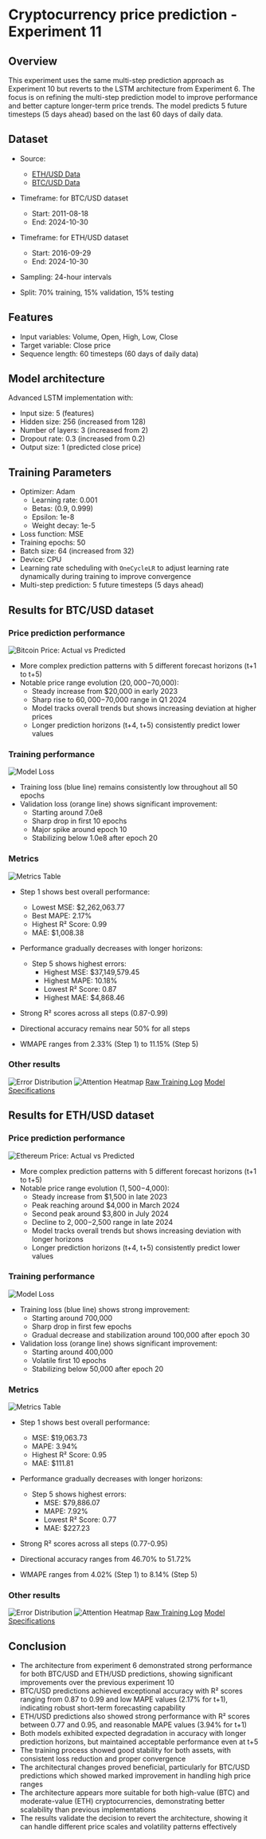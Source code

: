 # Cryptocurrency price prediction - Experiment 11

## Overview

This experiment uses the same multi-step prediction approach as Experiment 10 but reverts to the LSTM architecture from Experiment 6. The focus is on refining the multi-step prediction model to improve performance and better capture longer-term price trends. The model predicts 5 future timesteps (5 days ahead) based on the last 60 days of daily data.

## Dataset
- Source:
  - [ETH/USD Data](https://www.kaggle.com/datasets/imranbukhari/comprehensive-ethusd-1m-data)
  - [BTC/USD Data](https://www.kaggle.com/datasets/imranbukhari/comprehensive-btcusd-1m-data)

- Timeframe: for BTC/USD dataset
  - Start: 2011-08-18
  - End: 2024-10-30
- Timeframe: for ETH/USD dataset
  - Start: 2016-09-29
  - End: 2024-10-30
- Sampling: 24-hour intervals
- Split: 70% training, 15% validation, 15% testing

## Features
- Input variables: Volume, Open, High, Low, Close
- Target variable: Close price
- Sequence length: 60 timesteps (60 days of daily data)

## Model architecture
Advanced LSTM implementation with:
- Input size: 5 (features)
- Hidden size: 256 (increased from 128)
- Number of layers: 3 (increased from 2)
- Dropout rate: 0.3 (increased from 0.2)
- Output size: 1 (predicted close price)

## Training Parameters
- Optimizer: Adam
  - Learning rate: 0.001
  - Betas: (0.9, 0.999)
  - Epsilon: 1e-8
  - Weight decay: 1e-5
- Loss function: MSE
- Training epochs: 50
- Batch size: 64 (increased from 32)
- Device: CPU
- Learning rate scheduling with `OneCycleLR` to adjust learning rate dynamically during training to improve convergence
- Multi-step prediction: 5 future timesteps (5 days ahead)

## Results for BTC/USD dataset

### Price prediction performance
![Bitcoin Price: Actual vs Predicted](results/btc/time_series.png)

- More complex prediction patterns with 5 different forecast horizons (t+1 to t+5)
- Notable price range evolution ($20,000-$70,000):
  - Steady increase from $20,000 in early 2023
  - Sharp rise to $60,000-$70,000 range in Q1 2024
  - Model tracks overall trends but shows increasing deviation at higher prices
  - Longer prediction horizons (t+4, t+5) consistently predict lower values

### Training performance
![Model Loss](results/btc/training_history.png)

- Training loss (blue line) remains consistently low throughout all 50 epochs
- Validation loss (orange line) shows significant improvement:
  - Starting around 7.0e8
  - Sharp drop in first 10 epochs
  - Major spike around epoch 10
  - Stabilizing below 1.0e8 after epoch 20

### Metrics
![Metrics Table](results/btc/metrics_table.png)

- Step 1 shows best overall performance:
  - Lowest MSE: $2,262,063.77
  - Best MAPE: 2.17%
  - Highest R² Score: 0.99
  - MAE: $1,008.38

- Performance gradually decreases with longer horizons:
  - Step 5 shows highest errors:
    - Highest MSE: $37,149,579.45
    - Highest MAPE: 10.18%
    - Lowest R² Score: 0.87
    - Highest MAE: $4,868.46

- Strong R² scores across all steps (0.87-0.99)
- Directional accuracy remains near 50% for all steps
- WMAPE ranges from 2.33% (Step 1) to 11.15% (Step 5)

### Other results
![Error Distribution](results/btc/error_distribution.png)
![Attention Heatmap](results/btc/attention_heatmap.png)
[Raw Training Log](results/btc/training.log)
[Model Specifications](results/btc/model_specifications.txt)

## Results for ETH/USD dataset

### Price prediction performance
![Ethereum Price: Actual vs Predicted](results/eth/time_series.png)

- More complex prediction patterns with 5 different forecast horizons (t+1 to t+5)
- Notable price range evolution ($1,500-$4,000):
  - Steady increase from $1,500 in late 2023
  - Peak reaching around $4,000 in March 2024
  - Second peak around $3,800 in July 2024
  - Decline to $2,000-$2,500 range in late 2024
  - Model tracks overall trends but shows increasing deviation with longer horizons
  - Longer prediction horizons (t+4, t+5) consistently predict lower values
  
### Training performance
![Model Loss](results/eth/training_history.png)

- Training loss (blue line) shows strong improvement:
  - Starting around 700,000
  - Sharp drop in first few epochs
  - Gradual decrease and stabilization around 100,000 after epoch 30
- Validation loss (orange line) shows significant improvement:
  - Starting around 400,000
  - Volatile first 10 epochs
  - Stabilizing below 50,000 after epoch 20

### Metrics
![Metrics Table](results/eth/metrics_table.png)

- Step 1 shows best overall performance:
  - MSE: $19,063.73
  - MAPE: 3.94%
  - Highest R² Score: 0.95
  - MAE: $111.81

- Performance gradually decreases with longer horizons:
  - Step 5 shows highest errors:
    - MSE: $79,886.07
    - MAPE: 7.92%
    - Lowest R² Score: 0.77
    - MAE: $227.23

- Strong R² scores across all steps (0.77-0.95)
- Directional accuracy ranges from 46.70% to 51.72%
- WMAPE ranges from 4.02% (Step 1) to 8.14% (Step 5)

### Other results
![Error Distribution](results/eth/error_distribution.png)
![Attention Heatmap](results/eth/attention_heatmap.png)
[Raw Training Log](results/eth/training.log)
[Model Specifications](results/eth/model_specifications.txt)

## Conclusion

- The architecture from experiment 6 demonstrated strong performance for both BTC/USD and ETH/USD predictions, showing significant improvements over the previous experiment 10
- BTC/USD predictions achieved exceptional accuracy with R² scores ranging from 0.87 to 0.99 and low MAPE values (2.17% for t+1), indicating robust short-term forecasting capability
- ETH/USD predictions also showed strong performance with R² scores between 0.77 and 0.95, and reasonable MAPE values (3.94% for t+1)
- Both models exhibited expected degradation in accuracy with longer prediction horizons, but maintained acceptable performance even at t+5
- The training process showed good stability for both assets, with consistent loss reduction and proper convergence
- The architectural changes proved beneficial, particularly for BTC/USD predictions which showed marked improvement in handling high price ranges
- The architecture appears more suitable for both high-value (BTC) and moderate-value (ETH) cryptocurrencies, demonstrating better scalability than previous implementations
- The results validate the decision to revert the architecture, showing it can handle different price scales and volatility patterns effectively